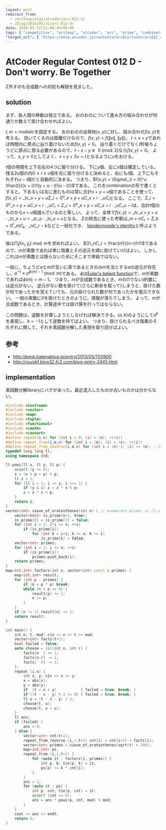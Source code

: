 ```yaml
---
layout: post
redirect_from:
  - /writeup/algo/atcoder/arc-012-d/
  - /blog/2016/05/31/arc-012-d/
date: 2016-05-31T22:08:49+09:00
tags: [ "competitive", "writeup", "atcoder", "arc", "prime", "combination" ]
"target_url": [ "https://beta.atcoder.jp/contests/arc012/tasks/arc012_4" ]
---
```


# AtCoder Regular Contest 012 D - Don't worry. Be Together

$\Sigma$外すのも合成数への対処も解説を見ました。

## solution

まず、各人間の移動は独立である。
おのおのについて進み方の組み合わせが何通りか数えて掛け合わせればよい。

$t, m = \operatorname{modulo}$を固定する。
おのおのの出発地$(x,y)$に対し、組み合わせ$f(x,y)$を考える。
効いてくるのは距離だけなので、$f(x,y) = f(\|x\|, \|y\|)$。
$t \lt x + y$であれば時間内に原点に辿り着けないため$f(x, y) = 0$。
辿り着くだけでなく$t$秒後ちょうどに原点に居る必要があるので、$t - x - y \not\equiv 0 \pmod 2$なら$f(x, y) = 0$。
よって、$x, y \ge 0$としてよく、$x + y + 2u = t$となるように$u$をおける。

$t$個の時間を上下左右の4つに振り分ける。
下に$y$個、左に$x$個は確定している。
残る$2u$個の内$0 \le i \le u$個を左に振り分けると決めると、右にも$i$個、上下にもそれぞれ$u - i$個だと自動的に決まる。
つまり、$f(x,y) = \Sigma\_{i = 0}^u \frac{t}{(x + i)!i!(y + u - i)!(u - i)!}$である。
これをcombinationの形で書くとすると、下あるいは左に進むものは常に合計$x + y + u$個であることを使って、$f(x,y) = {}\_tc\_{x + y + u} \Sigma\_{i = 0}^u {}\_{x + y + u}C\_{x + i} \cdot {}\_uC_i$となる。
ここで、$\Sigma\_{i = 0}^u {}\_{x + y + u}C\_{x + i} \cdot {}\_uC_i = \Sigma\_{i = 0}^u {}\_{x + y + u}C\_{x + i} \cdot {}\_uC\_{u - i}$は、合計$t$個のものから$x + u$個選んでいるのと等しい。
よって、全体で$f(x,y) = {}\_tc\_{x + y + u} \cdot {}\_tc\_{x + u} = {}\_tc\_{u} \cdot {}\_tc\_{x + u}$となる。
$\Sigma$の除去に使った考察は${}\_{m+n}C_r = \Sigma\_{k = 0}^r {}\_mC_k \cdot {}\_nC\_{r-k}$などと一般化でき、
[Vandermonde's identity](https://en.wikipedia.org/wiki/Vandermonde%27s_identity)と呼ぶようである。

後は$\Pi_i f(x_i,y_i) \bmod m$を求めればよい。
${}\_nC_r = \frac{n!}{(n-r)!r!}$であるので、$m$が素数であれば単に階乗とその逆元を順に掛けていけばよい。
しかしこれは$m$が素数とは限らないためにそこまで単純ではない。

一般に、ちょうど$a$と$m$が互いに素であるときのみ$m$を法とする$a$の逆元が存在し、$a^{-1} \equiv a^{\phi(m) - 1} \pmod m$である。
$\phi$は[Euler's totient function](https://en.wikipedia.org/wiki/Euler%27s_totient_function)で、$m$が素数であれば$\phi(m) = m-1$。
つまり、$m$が合成数であるとき、$m$の($1$でない)約数には逆元がない。
逆元がない数を掛けて(さらに剰余を取って)しまうと、掛けた数が何であったかを覚えていても、元の掛けられた数が何であったかを復元できない。
一般の実数に$0$を掛けたときのように、情報が落ちてしまう。
よって、$m$が合成数であるとき、計算途中では掛け算を行ってはならない。

この問題は、逆数を計算しようとしなければ解決できる。$(a,k)$のようにして$a^k$を表現し、$k = -1$として逆数を持てばよい。
つまり、掛けられるべき階乗のそれぞれに関して、それを素因数分解した表現を取り回せばよい。

## 参考

-   <http://kmjp.hatenablog.jp/entry/2013/05/11/0900>
-   <http://rsujskf.blog32.fc2.com/blog-entry-2445.html>

## implementation

素因数分解libraryにバグがあった。最近混入したものか古いものかは分からない。

``` c++
#include <iostream>
#include <vector>
#include <map>
#include <tuple>
#include <functional>
#include <cmath>
#include <cassert>
#define repeat(i,n) for (int i = 0; (i) < (n); ++(i))
#define repeat_from(i,m,n) for (int i = (m); (i) < (n); ++(i))
#define repeat_from_reverse(i,m,n) for (int i = (n)-1; (i) >= (m); --(i))
typedef long long ll;
using namespace std;

ll powi(ll x, ll y, ll p) {
    assert (y >= 0);
    x = (x % p + p) % p;
    ll z = 1;
    for (ll i = 1; i <= y; i <<= 1) {
        if (y & i) z = z * x % p;
        x = x * x % p;
    }
    return z;
}
vector<int> sieve_of_eratosthenes(int n) { // enumerate primes in [2,n] with O(n log log n)
    vector<bool> is_prime(n+1, true);
    is_prime[0] = is_prime[1] = false;
    for (int i = 2; i*i <= n; ++i)
        if (is_prime[i])
            for (int k = i+i; k <= n; k += i)
                is_prime[k] = false;
    vector<int> primes;
    for (int i = 2; i <= n; ++i)
        if (is_prime[i])
            primes.push_back(i);
    return primes;
}
map<int,int> factors(int n, vector<int> const & primes) {
    map<int,int> result;
    for (int p : primes) {
        if (n < p * p) break;
        while (n % p == 0) {
            result[p] += 1;
            n /= p;
        }
    }
    if (n != 1) result[n] += 1;
    return result;
}

int main() {
    int n, t, mod; cin >> n >> t >> mod;
    vector<int> facts(t+1);
    bool failed = false;
    auto choose = [&](int n, int r) {
        facts[n  ] += 1;
        facts[n-r] -= 1;
        facts[  r] -= 1;
    };
    repeat (i,n) {
        int x, y; cin >> x >> y;
        x = abs(x);
        y = abs(y);
        if  (t < x + y)           { failed = true; break; }
        if ((t - x - y) % 2 != 0) { failed = true; break; }
        ll u = (t - x - y) / 2;
        choose(t, u);
        choose(t, x + u);
    }
    ll ans;
    if (failed) {
        ans = 0;
    } else {
        vector<int> cnt(t+2);
        repeat_from_reverse (i,1,t+1) cnt[i] = cnt[i+1] + facts[i];
        vector<int> primes = sieve_of_eratosthenes(sqrt(t) + 100);
        map<int,int> ps;
        repeat_from (i,1,t+1) {
            for (auto it : factors(i, primes)) {
                int p, k; tie(p, k) = it;
                ps[p] += k * cnt[i];
            }
        }
        ans = 1;
        for (auto it : ps) {
            int p, cnt; tie(p, cnt) = it;
            assert (cnt >= 0);
            ans = ans * powi(p, cnt, mod) % mod;
        }
    }
    cout << ans << endl;
    return 0;
}
```

